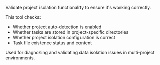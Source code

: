 Validate project isolation functionality to ensure it's working correctly.

This tool checks:
- Whether project auto-detection is enabled
- Whether tasks are stored in project-specific directories
- Whether project isolation configuration is correct
- Task file existence status and content

Used for diagnosing and validating data isolation issues in multi-project environments.
